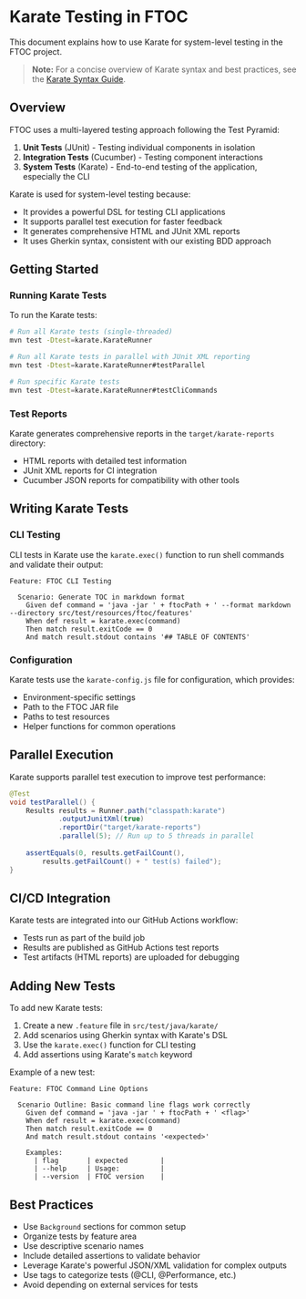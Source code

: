 # Karate Testing in FTOC

This document explains how to use Karate for system-level testing in the FTOC project.

> **Note:** For a concise overview of Karate syntax and best practices, see the [Karate Syntax Guide](../user/KARATE_SYNTAX.md).

## Overview

FTOC uses a multi-layered testing approach following the Test Pyramid:

1. **Unit Tests** (JUnit) - Testing individual components in isolation
2. **Integration Tests** (Cucumber) - Testing component interactions
3. **System Tests** (Karate) - End-to-end testing of the application, especially the CLI

Karate is used for system-level testing because:
- It provides a powerful DSL for testing CLI applications
- It supports parallel test execution for faster feedback
- It generates comprehensive HTML and JUnit XML reports
- It uses Gherkin syntax, consistent with our existing BDD approach

## Getting Started

### Running Karate Tests

To run the Karate tests:

```bash
# Run all Karate tests (single-threaded)
mvn test -Dtest=karate.KarateRunner

# Run all Karate tests in parallel with JUnit XML reporting
mvn test -Dtest=karate.KarateRunner#testParallel

# Run specific Karate tests
mvn test -Dtest=karate.KarateRunner#testCliCommands
```

### Test Reports

Karate generates comprehensive reports in the `target/karate-reports` directory:
- HTML reports with detailed test information
- JUnit XML reports for CI integration
- Cucumber JSON reports for compatibility with other tools

## Writing Karate Tests

### CLI Testing

CLI tests in Karate use the `karate.exec()` function to run shell commands and validate their output:

```gherkin
Feature: FTOC CLI Testing

  Scenario: Generate TOC in markdown format
    Given def command = 'java -jar ' + ftocPath + ' --format markdown --directory src/test/resources/ftoc/features'
    When def result = karate.exec(command)
    Then match result.exitCode == 0
    And match result.stdout contains '## TABLE OF CONTENTS'
```

### Configuration

Karate tests use the `karate-config.js` file for configuration, which provides:
- Environment-specific settings
- Path to the FTOC JAR file
- Paths to test resources
- Helper functions for common operations

## Parallel Execution

Karate supports parallel test execution to improve test performance:

```java
@Test
void testParallel() {
    Results results = Runner.path("classpath:karate")
            .outputJunitXml(true)
            .reportDir("target/karate-reports")
            .parallel(5); // Run up to 5 threads in parallel
    
    assertEquals(0, results.getFailCount(), 
        results.getFailCount() + " test(s) failed");
}
```

## CI/CD Integration

Karate tests are integrated into our GitHub Actions workflow:
- Tests run as part of the build job
- Results are published as GitHub Actions test reports
- Test artifacts (HTML reports) are uploaded for debugging

## Adding New Tests

To add new Karate tests:

1. Create a new `.feature` file in `src/test/java/karate/`
2. Add scenarios using Gherkin syntax with Karate's DSL
3. Use the `karate.exec()` function for CLI testing
4. Add assertions using Karate's `match` keyword

Example of a new test:

```gherkin
Feature: FTOC Command Line Options

  Scenario Outline: Basic command line flags work correctly
    Given def command = 'java -jar ' + ftocPath + ' <flag>'
    When def result = karate.exec(command)
    Then match result.exitCode == 0
    And match result.stdout contains '<expected>'

    Examples:
      | flag       | expected        |
      | --help     | Usage:          |
      | --version  | FTOC version    |
```

## Best Practices

- Use `Background` sections for common setup
- Organize tests by feature area
- Use descriptive scenario names
- Include detailed assertions to validate behavior
- Leverage Karate's powerful JSON/XML validation for complex outputs
- Use tags to categorize tests (@CLI, @Performance, etc.)
- Avoid depending on external services for tests